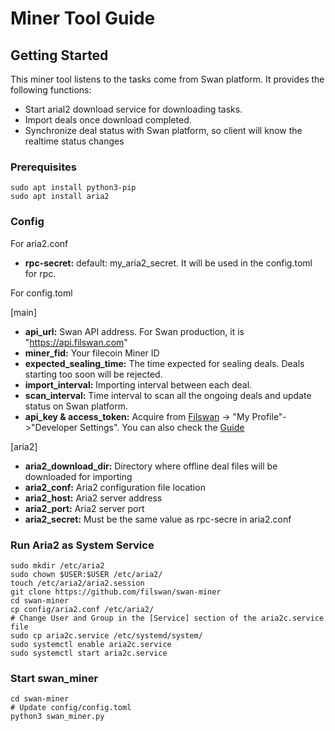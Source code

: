 # Miner Tool Guide

## Getting Started

This miner tool listens to the tasks come from Swan platform. It provides the following functions:

* Start arial2 download service for downloading tasks.
* Import deals once download completed.
* Synchronize deal status with Swan platform, so client will know the realtime status changes

### Prerequisites

```shell
sudo apt install python3-pip
sudo apt install aria2
```

### Config

For aria2.conf

- **rpc-secret:**  default: my_aria2_secret. It will be used in the config.toml for rpc.

For config.toml

[main]

- **api_url:** Swan API address. For Swan production, it is "https://api.filswan.com"
- **miner_fid:** Your filecoin Miner ID
- **expected_sealing_time:** The time expected for sealing deals. Deals starting too soon will be rejected.
- **import_interval:** Importing interval between each deal.
- **scan_interval:** Time interval to scan all the ongoing deals and update status on Swan platform.
- **api_key & access_token:** Acquire from [Filswan](https://www.filswan.com) -> "My Profile"->"Developer Settings". You
  can also check the [Guide](https://nebulaai.medium.com/how-to-use-api-key-in-swan-a2ebdb005aa4)

[aria2]

- **aria2_download_dir:** Directory where offline deal files will be downloaded for importing
- **aria2_conf:** Aria2 configuration file location
- **aria2_host:** Aria2 server address
- **aria2_port:** Aria2 server port
- **aria2_secret:** Must be the same value as rpc-secre in aria2.conf


### Run Aria2 as System Service

```shell
sudo mkdir /etc/aria2
sudo chown $USER:$USER /etc/aria2/
touch /etc/aria2/aria2.session
git clone https://github.com/filswan/swan-miner
cd swan-miner
cp config/aria2.conf /etc/aria2/
# Change User and Group in the [Service] section of the aria2c.service file
sudo cp aria2c.service /etc/systemd/system/
sudo systemctl enable aria2c.service
sudo systemctl start aria2c.service
```

### Start swan_miner
```shell
cd swan-miner
# Update config/config.toml
python3 swan_miner.py
```
